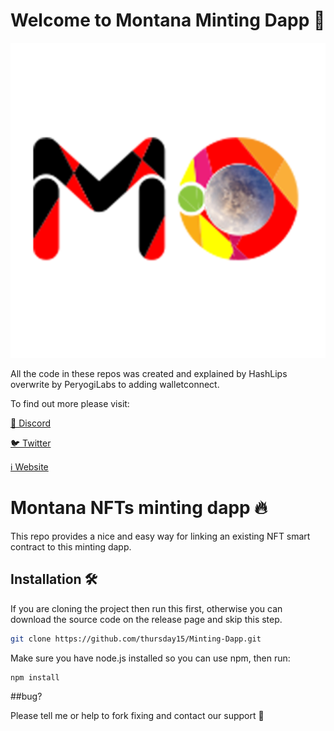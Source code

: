 # Welcome to Montana Minting Dapp 🐸

![](https://github.com/thursday15/Minting-Dapp/blob/main/public/logo512.png)

All the code in these repos was created and explained by HashLips overwrite by PeryogiLabs to adding walletconnect.

To find out more please visit:

[👄 Discord](https://discord.gg/Hx6YHdGxWj)

[🐦 Twitter](https://twitter.com/montana_matic)

[ℹ️ Website](https://montana.asia)

# Montana NFTs minting dapp 🔥

This repo provides a nice and easy way for linking an existing NFT smart contract to this minting dapp.

## Installation 🛠️

If you are cloning the project then run this first, otherwise you can download the source code on the release page and skip this step.

```sh
git clone https://github.com/thursday15/Minting-Dapp.git
```

Make sure you have node.js installed so you can use npm, then run:

```sh
npm install
```

##bug?

Please tell me or help to fork fixing and contact our support 🐸
